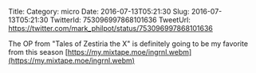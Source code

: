 Title: 
Category: micro
Date: 2016-07-13T05:21:30
Slug: 2016-07-13T05:21:30
TwitterId: 753096997868101636
TweetUrl: https://twitter.com/mark_philpot/status/753096997868101636

The OP from "Tales of Zestiria the X" is definitely going to be my favorite from this season [https://my.mixtape.moe/ingrnl.webm](https://my.mixtape.moe/ingrnl.webm)